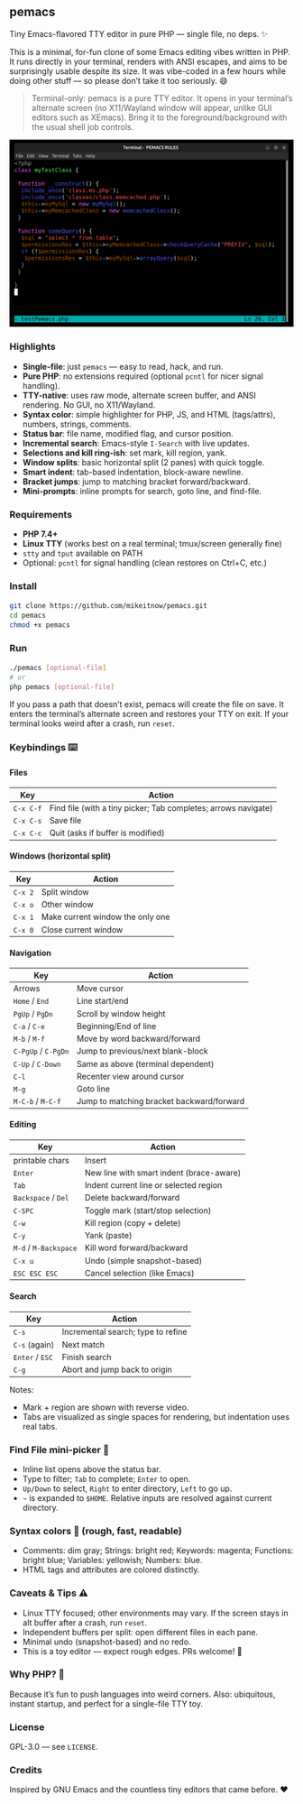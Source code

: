 ## pemacs

Tiny Emacs-flavored TTY editor in pure PHP — single file, no deps. ✨

This is a minimal, for-fun clone of some Emacs editing vibes written in PHP. It runs directly in your terminal, renders with ANSI escapes, and aims to be surprisingly usable despite its size. It was vibe-coded in a few hours while doing other stuff — so please don’t take it too seriously. 😄

> Terminal-only: pemacs is a pure TTY editor. It opens in your terminal’s alternate screen (no X11/Wayland window will appear, unlike GUI editors such as XEmacs). Bring it to the foreground/background with the usual shell job controls.

![pemacs rules](./pemacs_rules.png)

### Highlights
- **Single-file**: just `pemacs` — easy to read, hack, and run.
- **Pure PHP**: no extensions required (optional `pcntl` for nicer signal handling).
- **TTY-native**: uses raw mode, alternate screen buffer, and ANSI rendering. No GUI, no X11/Wayland.
- **Syntax color**: simple highlighter for PHP, JS, and HTML (tags/attrs), numbers, strings, comments.
- **Status bar**: file name, modified flag, and cursor position.
- **Incremental search**: Emacs-style `I-Search` with live updates.
- **Selections and kill ring-ish**: set mark, kill region, yank.
- **Window splits**: basic horizontal split (2 panes) with quick toggle.
- **Smart indent**: tab-based indentation, block-aware newline.
- **Bracket jumps**: jump to matching bracket forward/backward.
- **Mini-prompts**: inline prompts for search, goto line, and find-file.

### Requirements
- **PHP 7.4+**
- **Linux TTY** (works best on a real terminal; tmux/screen generally fine)
- `stty` and `tput` available on PATH
- Optional: `pcntl` for signal handling (clean restores on Ctrl+C, etc.)

### Install
```bash
git clone https://github.com/mikeitnow/pemacs.git
cd pemacs
chmod +x pemacs
```

### Run
```bash
./pemacs [optional-file]
# or
php pemacs [optional-file]
```

If you pass a path that doesn’t exist, pemacs will create the file on save. It enters the terminal’s alternate screen and restores your TTY on exit. If your terminal looks weird after a crash, run `reset`.

### Keybindings ⌨️

#### Files
| Key | Action |
| --- | --- |
| `C-x C-f` | Find file (with a tiny picker; Tab completes; arrows navigate) |
| `C-x C-s` | Save file |
| `C-x C-c` | Quit (asks if buffer is modified) |

#### Windows (horizontal split)
| Key | Action |
| --- | --- |
| `C-x 2` | Split window |
| `C-x o` | Other window |
| `C-x 1` | Make current window the only one |
| `C-x 0` | Close current window |

#### Navigation
| Key | Action |
| --- | --- |
| Arrows | Move cursor |
| `Home` / `End` | Line start/end |
| `PgUp` / `PgDn` | Scroll by window height |
| `C-a` / `C-e` | Beginning/End of line |
| `M-b` / `M-f` | Move by word backward/forward |
| `C-PgUp` / `C-PgDn` | Jump to previous/next blank-block |
| `C-Up` / `C-Down` | Same as above (terminal dependent) |
| `C-l` | Recenter view around cursor |
| `M-g` | Goto line |
| `M-C-b` / `M-C-f` | Jump to matching bracket backward/forward |

#### Editing
| Key | Action |
| --- | --- |
| printable chars | Insert |
| `Enter` | New line with smart indent (brace-aware) |
| `Tab` | Indent current line or selected region |
| `Backspace` / `Del` | Delete backward/forward |
| `C-SPC` | Toggle mark (start/stop selection) |
| `C-w` | Kill region (copy + delete) |
| `C-y` | Yank (paste) |
| `M-d` / `M-Backspace` | Kill word forward/backward |
| `C-x u` | Undo (simple snapshot-based) |
| `ESC ESC ESC` | Cancel selection (like Emacs) |

#### Search
| Key | Action |
| --- | --- |
| `C-s` | Incremental search; type to refine |
| `C-s` (again) | Next match |
| `Enter` / `ESC` | Finish search |
| `C-g` | Abort and jump back to origin |

Notes:
- Mark + region are shown with reverse video.
- Tabs are visualized as single spaces for rendering, but indentation uses real tabs.

### Find File mini-picker 📁
- Inline list opens above the status bar.
- Type to filter; `Tab` to complete; `Enter` to open.
- `Up/Down` to select, `Right` to enter directory, `Left` to go up.
- `~` is expanded to `$HOME`. Relative inputs are resolved against current directory.

### Syntax colors 🎨 (rough, fast, readable)
- Comments: dim gray; Strings: bright red; Keywords: magenta; Functions: bright blue; Variables: yellowish; Numbers: blue.
- HTML tags and attributes are colored distinctly.

### Caveats & Tips ⚠️
- Linux TTY focused; other environments may vary. If the screen stays in alt buffer after a crash, run `reset`.
- Independent buffers per split: open different files in each pane.
- Minimal undo (snapshot-based) and no redo.
- This is a toy editor — expect rough edges. PRs welcome! 🙌

### Why PHP? 🐘
Because it’s fun to push languages into weird corners. Also: ubiquitous, instant startup, and perfect for a single-file TTY toy.

### License
GPL-3.0 — see `LICENSE`.

### Credits
Inspired by GNU Emacs and the countless tiny editors that came before. ❤
